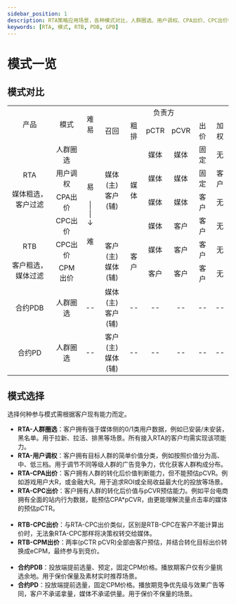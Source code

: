```yaml
---
sidebar_position: 1
description: RTA策略应用场景，各种模式对比，人群圈选、用户调权、CPA出价、CPC出价等。以及与RTB PDB等业务模式的对比。
keywords: [RTA, 模式, RTB, PDB, GPB]
---
```


# 模式一览

## 模式对比

<table>
    <tr align="center">
        <td rowspan="2">产品</td>
        <td rowspan="2">模式</td>
        <td rowspan="2">难易</td>
        <td colspan="6">负责方</td>
    </tr>
    <tr align="center">
        <td>召回</td>
        <td>粗排</td>
        <td>pCTR</td>
        <td>pCVR</td>
        <td>出价</td>
        <td>加权</td>
    </tr>
    <tr align="center">
        <td rowspan="4"> RTA<br /><br />媒体粗选，客户过滤</td>
        <td>人群圈选</td>
        <td rowspan="6">易<br /><br /> | <br /> | <br /> ↓ <br /><br /> 难</td>
        <td rowspan="4">媒体(主)<br /> 客户(辅)</td>
        <td rowspan="4">媒体</td>
        <td>媒体</td>
        <td>媒体</td>
        <td>固定</td>
        <td>无</td>
    </tr>
    <tr align="center">
        <td>用户调权</td>
        <td>媒体</td>
        <td>媒体</td>
        <td>固定</td>
        <td>客户</td>
    </tr>
    <tr align="center">
        <td>CPA出价</td>
        <td>媒体</td>
        <td>媒体</td>
        <td>客户</td>
        <td>无</td>
    </tr>
    <tr align="center">
        <td>CPC出价</td>
        <td>媒体</td>
        <td>客户</td>
        <td>客户</td>
        <td>无</td>
    </tr>
    <tr align="center">
        <td rowspan="2">RTB<br /><br />客户粗选，媒体过滤</td>
        <td>CPC出价</td>
        <td rowspan="2">客户(主)<br /> 媒体(辅)</td>
        <td rowspan="2">客户</td>
        <td>媒体</td>
        <td>客户</td>
        <td>客户</td>
        <td>无</td>
    </tr>
    <tr align="center">
        <td>CPM出价</td>
        <td>客户</td>
        <td>客户</td>
        <td>客户</td>
        <td>无</td>
    </tr>
    <tr align="center">
        <td>合约PDB</td>
        <td>人群圈选</td>
        <td>--</td>
        <td>媒体(主)<br /> 客户(辅)</td>
        <td>--</td>
        <td>--</td>
        <td>--</td>
        <td>--</td>
        <td>--</td>
    </tr>
    <tr align="center">
        <td>合约PD</td>
        <td>人群圈选</td>
        <td>--</td>
        <td>客户(主)<br /> 媒体(辅)</td>
        <td>--</td>
        <td>--</td>
        <td>--</td>
        <td>--</td>
        <td>--</td>
    </tr>
</table>

## 模式选择

选择何种参与模式需根据客户现有能力而定。

- **RTA-人群圈选**：客户拥有强于媒体侧的0/1类用户数据，例如已安装/未安装，黑名单。用于拉新、拉活、排黑等场景。所有接入RTA的客户均需实现该项能力。
- **RTA-用户调权**：客户拥有目标人群的简单价值分类，例如按照价值分为高、中、低三档。用于调节不同等级人群的广告竞争力，优化获客人群构成分布。
- **RTA-CPA出价**：客户拥有人群的转化后价值判断能力，但不能预估pCVR。例如游戏用户大R，或金融大R。用于追求ROI或全局收益最大化的投放等场景。
- **RTA-CPC出价**：客户拥有人群的转化后价值与pCVR预估能力。例如平台电商拥有全面的站内行为数据，能预估CPA*pCVR，由更能理解流量点击率的媒体的预估pCTR。<br /><br />
- **RTB-CPC出价**：与RTA-CPC出价类似，区别是RTB-CPC在客户不能计算出价时，无法象RTA-CPC那样将决策权转交给媒体。
- **RTB-CPM出价**：两率(pCTR pCVR)全部由客户预估，并结合转化目标出价转换成eCPM，最终参与到竞价。<br /><br />
- **合约PDB**：投放端提前选量、预定，固定CPM价格。播放期客户仅有少量挑选余地。用于保价保量及素材实时推荐场景。
- **合约PD**：投放端提前选量，固定CPM价格。播放期竞争优先级与效果广告等同，客户不承诺拿量，媒体不承诺供量。用于保价不保量的场景。